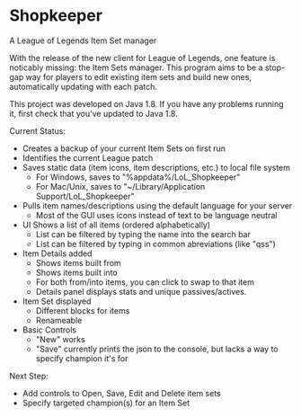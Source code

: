 # Shopkeeper
A League of Legends Item Set manager

With the release of the new client for League of Legends, one feature is noticably missing: the Item Sets manager. This program aims to be a stop-gap way for players to edit existing item sets and build new ones, automatically updating with each patch.

This project was developed on Java 1.8. If you have any problems running it, first check that you've updated to Java 1.8.

Current Status:
  - Creates a backup of your current Item Sets on first run
  - Identifies the current League patch
  - Saves static data (item icons, item descriptions, etc.) to local file system
    - For Windows, saves to "%appdata%/LoL_Shopkeeper"
    - For Mac/Unix, saves to "~/Library/Application Support/LoL_Shopkeeper"
  - Pulls item names/descriptions using the default language for your server
    - Most of the GUI uses icons instead of text to be language neutral
  - UI Shows a list of all items (ordered alphabetically)
    - List can be filtered by typing the name into the search bar
    - List can be filtered by typing in common abreviations (like "qss")
  - Item Details added
    - Shows items built from
    - Shows items built into
    - For both from/into items, you can click to swap to that item
    - Details panel displays stats and unique passives/actives.
  - Item Set displayed
    - Different blocks for items
    - Renameable
  - Basic Controls
    - "New" works
    - "Save" currently prints the json to the console, but lacks a way to specify champion it's for   

Next Step:
  - Add controls to Open, Save, Edit and Delete item sets
  - Specify targeted champion(s) for an Item Set
